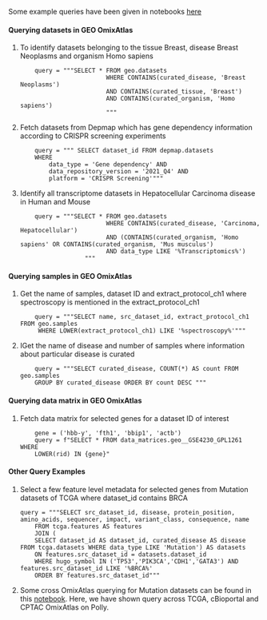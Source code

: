 
Some example queries have been given in notebooks [here](https://github.com/ElucidataInc/polly-python/tree/main/Discover)

#### Querying datasets in GEO OmixAtlas
1. To identify datasets belonging to the tissue Breast, disease Breast Neoplasms and organism Homo sapiens

    ```
        query = """SELECT * FROM geo.datasets
                            WHERE CONTAINS(curated_disease, 'Breast Neoplasms')
                            AND CONTAINS(curated_tissue, 'Breast')
                            AND CONTAINS(curated_organism, 'Homo sapiens')
                            """
    ```

2. Fetch datasets from Depmap which has gene dependency information according to CRISPR screening experiments

    ```
        query = """ SELECT dataset_id FROM depmap.datasets
        WHERE
            data_type = 'Gene dependency' AND
            data_repository_version = '2021_Q4' AND
            platform = 'CRISPR Screening'"""
    ```


3. Identify all transcriptome datasets in Hepatocellular Carcinoma disease in Human and Mouse

    ```
        query = """SELECT * FROM geo.datasets
                            WHERE CONTAINS(curated_disease, 'Carcinoma, Hepatocellular')
                            AND (CONTAINS(curated_organism, 'Homo sapiens' OR CONTAINS(curated_organism, 'Mus musculus')
                            AND data_type LIKE '%Transcriptomics%')
                      """
    ```

#### Querying samples in GEO OmixAtlas
1. Get the name of samples, dataset ID and extract_protocol_ch1 where spectroscopy is mentioned in the extract_protocol_ch1

    ```
        query = """SELECT name, src_dataset_id, extract_protocol_ch1 FROM geo.samples
         WHERE LOWER(extract_protocol_ch1) LIKE '%spectroscopy%'"""
    ```

2. IGet the name of disease and number of samples where information about particular disease is curated

    ```
        query = """SELECT curated_disease, COUNT(*) AS count FROM geo.samples 
        GROUP BY curated_disease ORDER BY count DESC """
    ```

#### Querying data matrix in GEO OmixAtlas
1. Fetch data matrix for selected genes for a dataset ID of interest

    ```
        gene = ('hbb-y', 'fth1', 'bbip1', 'actb')
        query = f"SELECT * FROM data_matrices.geo__GSE4230_GPL1261 WHERE 
        LOWER(rid) IN {gene}"
    ```

#### Other Query Examples
1. Select a few feature level metadata for selected genes from Mutation datasets of TCGA where dataset_id contains BRCA

    ```
    query = """SELECT src_dataset_id, disease, protein_position, amino_acids, sequencer, impact, variant_class, consequence, name
        FROM tcga.features AS features
        JOIN (
        SELECT dataset_id AS dataset_id, curated_disease AS disease FROM tcga.datasets WHERE data_type LIKE 'Mutation') AS datasets
        ON features.src_dataset_id = datasets.dataset_id
        WHERE hugo_symbol IN ('TP53','PIK3CA','CDH1','GATA3') AND features.src_dataset_id LIKE '%BRCA%'
        ORDER BY features.src_dataset_id"""
    ```
2. Some cross OmixAtlas querying for Mutation datasets can be found in this [notebook](https://github.com/ElucidataInc/polly-python/blob/main/Discover/Mutation_data_querying%20.ipynb). Here, we have shown query across TCGA, cBioportal and CPTAC OmixAtlas on Polly.